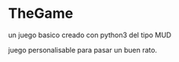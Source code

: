 # TheGame
un juego basico creado con python3 del tipo MUD 

juego personalisable para pasar un buen rato.
